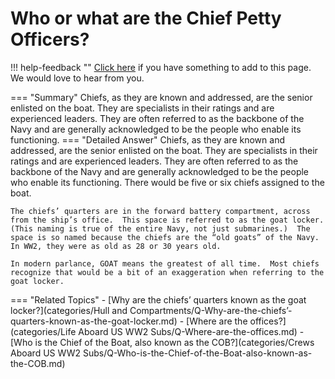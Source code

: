 # Who or what are the Chief Petty Officers?

!!! help-feedback ""
    [Click here](https://replace.md) if you have something to add to this page. We would love to hear from you.

=== "Summary"
    Chiefs, as they are known and addressed, are the senior enlisted on the boat. They are specialists in their ratings and are experienced leaders. They are often referred to as the backbone of the Navy and are generally acknowledged to be the people who enable its functioning.
=== "Detailed Answer"
    Chiefs, as they are known and addressed, are the senior enlisted on the boat.  They are specialists in their ratings and are experienced leaders.  They are often referred to as the backbone of the Navy and are generally acknowledged to be the people who enable its functioning.  There would be five or six chiefs assigned to the boat.

    The chiefs’ quarters are in the forward battery compartment, across from the ship’s office.  This space is referred to as the goat locker.  (This naming is true of the entire Navy, not just submarines.)  The space is so named because the chiefs are the “old goats” of the Navy.  In WW2, they were as old as 28 or 30 years old.

    In modern parlance, GOAT means the greatest of all time.  Most chiefs recognize that would be a bit of an exaggeration when referring to the goat locker.
=== "Related Topics"
    - [Why are the chiefs’ quarters known as the goat locker?](categories/Hull and Compartments/Q-Why-are-the-chiefs’-quarters-known-as-the-goat-locker.md)
    - [Where are the offices?](categories/Life Aboard US WW2 Subs/Q-Where-are-the-offices.md)
    - [Who is the Chief of the Boat, also known as the COB?](categories/Crews Aboard US WW2 Subs/Q-Who-is-the-Chief-of-the-Boat-also-known-as-the-COB.md)
